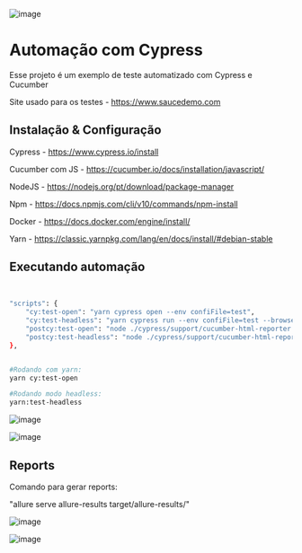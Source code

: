 ![image](https://github.com/user-attachments/assets/d8428f91-dcdc-4e03-9928-b52a1c4cafb2)


# Automação com Cypress 

Esse projeto é um exemplo de teste automatizado com Cypress e Cucumber 

Site usado para os testes - https://www.saucedemo.com

## Instalação & Configuração


Cypress - https://www.cypress.io/install

Cucumber com JS - https://cucumber.io/docs/installation/javascript/

NodeJS - https://nodejs.org/pt/download/package-manager

Npm - https://docs.npmjs.com/cli/v10/commands/npm-install

Docker - https://docs.docker.com/engine/install/

Yarn - https://classic.yarnpkg.com/lang/en/docs/install/#debian-stable

## Executando automação 
```bash
  

"scripts": {
    "cy:test-open": "yarn cypress open --env confiFile=test",
    "cy:test-headless": "yarn cypress run --env confiFile=test --browser chrome",
    "postcy:test-open": "node ./cypress/support/cucumber-html-reporter.js",
    "postcy:test-headless": "node ./cypress/support/cucumber-html-reporter.js"
},


#Rodando com yarn:
yarn cy:test-open

#Rodando modo headless:
yarn:test-headless 
```
![image](https://github.com/user-attachments/assets/ded6b6b9-1fa0-4a3a-a70e-88346fe2073f)

![image](https://github.com/user-attachments/assets/deae7662-f1fd-4572-b0f2-26ef9514dd65)


## Reports

Comando para gerar reports:

"allure serve allure-results target/allure-results/" 

![image](https://github.com/user-attachments/assets/e3d34349-d07f-4e6f-9f69-9c03063a588b)


![image](https://github.com/user-attachments/assets/65601414-ba03-4410-910c-4775aeb18985)
